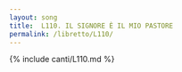 ```yaml
---
layout: song
title:  L110. IL SIGNORE È IL MIO PASTORE
permalink: /libretto/L110/
---
```

{% include canti/L110.md %}   